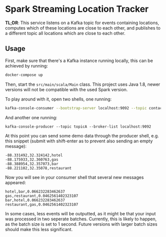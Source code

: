 # Spark Streaming Location Tracker

**TL;DR**: This service listens on a Kafka topic for events containing locations, computes which of these locations are close to each other, and publishes to a different topic all locations which are close to each other.

## Usage

First, make sure that there's a Kafka instance running locally, this can be achieved by running:

```bash
docker-compose up
```

Then, start the `src/main/scala/Main` class. This project uses Java 1.8, newer versions will not be compatible with the used Spark version.

To play around with it, open two shells, one running:

```bash
kafka-console-consumer --bootstrap-server localhost:9092 --topic contacts
```

And another one running:

```
kafka-console-producer --topic topicA --broker-list localhost:9092
```

At this point you can send some demo data through the producer shell, e.g. this snippet (submit with shift-enter as to prevent also sending an empty message):

```csv
-88.331492,32.324142,hotel
-88.175933,32.360763,gas
-88.388954,32.357073,bar
-88.221102,32.35078,restaurant
```

Now you will see in your consumer shell that several new messages appeared:

```csv
hotel,bar,0.066232283462637
gas,restaurant,0.0462561402323107
bar,hotel,0.066232283462637
restaurant,gas,0.0462561402323107
```

In some cases, less events will be outputted, as it might be that your input was processed in two seperate batches. Currently, this is likely to happen, as the batch size is set to 1 second. Future versions with larger batch sizes should make this less significant.